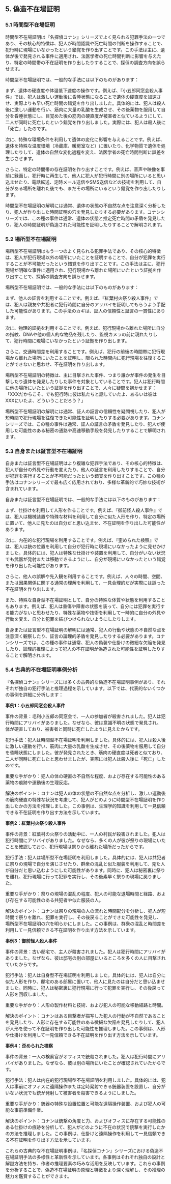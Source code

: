 ## 5. 偽造不在場証明

### 5.1 時間型不在場証明

時間型不在場証明は『名探偵コナン』シリーズでよく見られる犯罪手法の一つであり、その核心的特徴は、犯人が時間認識や死亡時間の判断を操作することで、犯行時に現場にいなかったという錯覚を作り出すことです。この手法は主に、遺体が後で発見される事件に適用され、法医学者の死亡時間判断に影響を与えたり、特定の時間帯の不在証明を作り出したりすることで、探偵の調査方向を誤らせます。

時間型不在場証明では、一般的な手法には以下のものがあります：

まず、遺体の硬直度や体温低下速度の操作です。例えば、『小五郎同窓会殺人事件』では、犯人は激しい運動後に昏睡状態になることで遺体の硬直度を加速させ、実際よりも早い死亡時間の錯覚を作り出しました。具体的には、犯人は殺人後に激しい運動を行い、筋肉に大量の乳酸を生成させ、その後薬物を服用して自分を昏睡状態にし、目覚めた後の筋肉の硬直度が被害者と似ているようにして、二人が同時に死亡したという錯覚を作り出しました。実際には、犯人は殺人後に「死亡」したのです。

次に、特殊な環境条件を利用して遺体の変化に影響を与えることです。例えば、遺体を特殊な温度環境（冷蔵庫、暖房室など）に置いたり、化学物質で遺体を処理したりして、遺体の自然な変化過程を変え、法医学者の死亡時間判断に誤差を生じさせます。

さらに、特定の時間帯の存在証明を作り出すことです。例えば、音声や映像を事前に録画し、犯行時に再生して、他人に犯人が犯行時間に別の場所にいると思い込ませたり、電話転送、定時メール送信やSMS送信などの技術を利用して、自分がある場所を離れた後でも、まだその場所にいるという錯覚を作り出したりします。

時間型不在場証明の解明には通常、遺体の状態の不自然な点を注意深く分析したり、犯人が作り出した時間証明の穴を発見したりする必要があります。コナンシリーズでは、この種の事件は通常、遺体の状態と推定死亡時間の矛盾を発見したり、犯人の時間証明が偽造された可能性を証明したりすることで解明されます。

### 5.2 場所型不在場証明

場所型不在場証明はもう一つのよく見られる犯罪手法であり、その核心的特徴は、犯人が犯行現場以外の場所にいたことを証明することで、自分が犯罪を実行することが不可能だったという錯覚を作り出すことです。この手法は主に、犯行現場が明確な事件に適用され、犯行現場から離れた場所にいたという証拠を作り出すことで、探偵の調査方向を誤らせます。

場所型不在場証明では、一般的な手法には以下のものがあります：

まず、他人の証言を利用することです。例えば、『紅葉村火祭り殺人事件』では、犯人は親友や共犯者に犯行時間に自分のアリバイを証明してもらうよう手配した可能性があります。この手法のカギは、証人の信頼性と証言の一貫性にあります。

次に、物理的証拠を利用することです。例えば、犯行現場から離れた場所に自分の指紋、DNAや他の個人的な物品を残したり、監視カメラの前に現れたりして、犯行時間に現場にいなかったという証拠を作り出します。

さらに、交通時間差を利用することです。例えば、犯行の前後の時間帯に犯行現場から離れた場所にいたことを証明し、限られた時間内に犯行現場を往復することができないと思わせ、不在証明を作り出します。

場所型不在場証明の特徴は、主に目撃された事件、つまり誰かが事件の発生を目撃したり遺体を発見したりした事件を対象としていることです。犯人は犯行時間に他の場所にいたという証拠を作り出すことで、人々に疑問を抱かせます：「XXXだからこそ、でも犯行時に彼は私たちと話していたよ、あるいは彼はXXXにいたよ、どういうことだろう？」

場所型不在場証明の解明には通常、証人の証言の信頼性を疑問視したり、犯人が短時間で犯行現場を往復できた可能性を証明したりする必要があります。コナンシリーズでは、この種の事件は通常、証人の証言の矛盾を発見したり、犯人が使用した可能性のある秘密の通路や高速移動手段を発見したりすることで解明されます。

### 5.3 自身または証言型不在場証明

自身または証言型不在場証明はより複雑な犯罪手法であり、その核心的特徴は、犯人が自分の外見や行動を変えたり、他人の証言を利用したりすることで、自分が犯罪を実行することが不可能だったという錯覚を作り出すことです。この種の手法はコナンシリーズで最も広く応用されており、多様な革新的で巧妙な技術が含まれています。

自身または証言型不在場証明では、一般的な手法には以下のものがあります：

まず、仕掛けを利用して人形を作ることです。例えば、『御前怪人殺人事件』では、犯人は機械装置や特殊な材料を利用して自分に似た人形を作り、特定の場所に置いて、他人に見たのは自分だと思い込ませ、不在証明を作り出した可能性があります。

次に、内在的な犯行現場を利用することです。例えば、『歪められた検察』では、犯人は銃の位置を利用して自分が犯行時に現場にいなかったように見せかけました。具体的には、犯人は特殊な仕掛けや装置を利用して、自分がいない状況でも武器が発射または移動できるようにし、自分が現場にいなかったという錯覚を作り出した可能性があります。

さらに、他人の誤解や先入観を利用することです。例えば、人々の時間、空間、または因果関係に関する通常の理解を利用して、一見合理的だが実際には誤った不在証明を作り出します。

また、特殊な自身型不在場証明として、自分の特殊な体質や状態を利用することもあります。例えば、犯人は重傷や障害の状態を装って、自分には犯罪を実行する能力がないと思わせたり、特殊な薬物や技術を利用して一時的に自分の外見や行動を変え、自分と犯罪を結びつけられないようにしたりします。

自身または証言型不在場証明の解明には通常、犯人の行動や状態の不自然な点を注意深く観察したり、証言の論理的矛盾を発見したりする必要があります。コナンシリーズでは、この種の事件は通常、犯人の偽装や仕掛けの微細な欠陥を発見したり、論理的推理によって犯人の不在証明が偽造された可能性を証明したりすることで解明されます。

### 5.4 古典的不在場証明事例分析

『名探偵コナン』シリーズには多くの古典的な偽造不在場証明事例があり、それぞれが独自の犯行手法と推理過程を示しています。以下では、代表的ないくつかの事例を詳細に分析します：

**事例1：小五郎同窓会殺人事件**

事件の背景：毛利小五郎の同窓会で、一人の参加者が殺害されました。犯人は犯行時間にアリバイがありました。なぜなら、彼は意識不明の状態で発見され、体が硬直しており、被害者と同時に死亡したように見えたからです。

犯行手法：犯人は時間型不在場証明を利用しました。具体的には、犯人は殺人後に激しい運動を行い、筋肉に大量の乳酸を生成させ、その後薬物を服用して自分を昏睡状態にしました。彼が発見されたとき、筋肉の硬直度は死者と似ており、二人が同時に死亡したと思わせましたが、実際には犯人は殺人後に「死亡」したのです。

重要な手がかり：犯人の体の硬直の不自然な程度、および存在する可能性のある薬物の痕跡や運動後の生理反応。

解決のポイント：コナンは犯人の体の状態の不自然な点を分析し、激しい運動後の筋肉硬直の特殊な状況を考慮して、犯人がどのように時間型不在場証明を作り出したかの方法を推理しました。この事例は、生理学的知識を利用して一見信頼できる不在証明を作り出す方法を示しています。

**事例2：紅葉村火祭り殺人事件**

事件の背景：紅葉村の火祭りの活動中に、一人の村民が殺害されました。犯人は犯行時間にアリバイがありました。なぜなら、多くの人が彼が祭りの現場にいたことを確認しており、犯行現場は祭りから離れた場所だったからです。

犯行手法：犯人は場所型不在場証明を利用しました。具体的には、犯人は共犯者に祭りの現場で自分を演じさせたり、群衆の混乱と似た服装を利用して、見た人が自分だと思い込むようにした可能性があります。同時に、犯人は秘密裏に祭りを離れ、犯行現場に行って犯罪を実行し、その後素早く祭りの現場に戻りました。

重要な手がかり：祭りの現場の混乱の程度、犯人の可能な退場時間と経路、および存在する可能性のある共犯者や似た服装の人。

解決のポイント：コナンは祭りの現場の人の流れと時間配分を分析し、犯人が短時間で祭りを離れ、犯罪を実行し、その後戻ることができた可能性を発見し、場所型不在場証明の穴を明らかにしました。この事例は、群衆の混乱と時間差を利用して一見信頼できる不在証明を作り出す方法を示しています。

**事例3：御前怪人殺人事件**

事件の背景：古い邸宅で、主人が殺害されました。犯人は犯行時間にアリバイがありました。なぜなら、彼は邸宅の別の部屋にいるところを多くの人に目撃されていたからです。

犯行手法：犯人は自身型不在場証明を利用しました。具体的には、犯人は自分に似た人形を作り、邸宅のある部屋に置いて、他人に見たのは自分だと思い込ませました。同時に、犯人は秘密裏に犯行現場に行って犯罪を実行し、その後戻って人形を回収しました。

重要な手がかり：人形の製作材料と技術、および犯人の可能な移動経路と時間。

解決のポイント：コナンはある目撃者が描写した犯人の行動が不自然であることを発見したり、人形に存在する可能性のある微細な欠陥を発見したりして、犯人が人形を使って不在証明を作り出した可能性を推理しました。この事例は、人形や仕掛けを利用して一見信頼できる不在証明を作り出す方法を示しています。

**事例4：歪められた検察**

事件の背景：一人の検察官がオフィスで銃殺されました。犯人は犯行時間にアリバイがありました。なぜなら、彼は別の場所にいたことが確認されていたからです。

犯行手法：犯人は内在的犯行現場型不在場証明を利用しました。具体的には、犯人は事前にオフィスに遠隔操作または定時発射できる銃器装置を設置し、自分がいない状況でも銃が発射して被害者を殺害できるようにしました。

重要な手がかり：銃器の特殊な設置位置と可能な遠隔操作装置、および犯人の可能な事前準備作業。

解決のポイント：コナンは銃撃の角度と力、およびオフィスに存在する可能性のある仕掛けの痕跡を分析して、犯人がどのように不在の状況で銃撃を実行したかの方法を推理しました。この事例は、仕掛けと遠隔操作を利用して一見信頼できる不在証明を作り出す方法を示しています。

これらの古典的な不在場証明事例は、『名探偵コナン』シリーズにおける偽造不在場証明手法の多様性と革新性を示しています。各事例はそれぞれ独自の設計と解謎方法を持ち、作者の推理要素の巧みな活用を反映しています。これらの事例を分析することで、偽造不在場証明の原理と特徴をより深く理解し、その推理の魅力を鑑賞することができます。